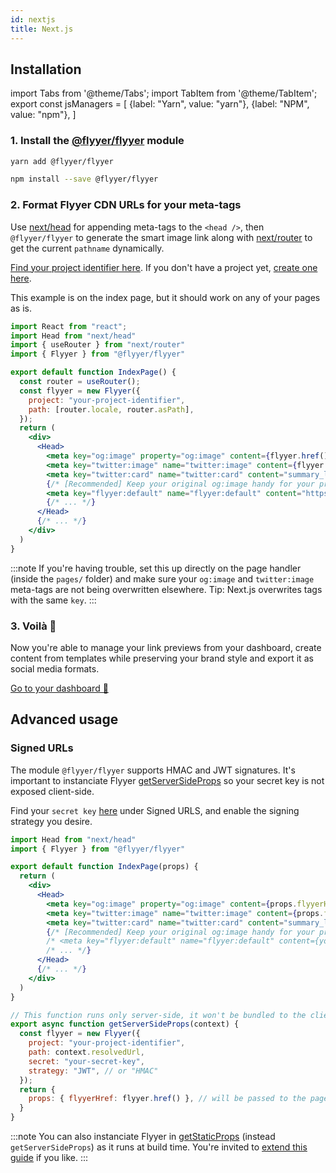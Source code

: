 ```yaml
---
id: nextjs
title: Next.js
---
```


<!-- TODO -->
<!-- > Repository: https://github.com/useflyyer/integration-examples/tree/main/examples/next -->

## Installation

<!-- MDX variables -->
import Tabs from '@theme/Tabs';
import TabItem from '@theme/TabItem';
export const jsManagers = [
  {label: "Yarn", value: "yarn"},
  {label: "NPM", value: "npm"},
]

### 1. Install the [@flyyer/flyyer](./flyyer-js.md) module

<Tabs groupId="js-manager" defaultValue="yarn" values={jsManagers}>
<TabItem value="yarn">

```bash title="Terminal.app"
yarn add @flyyer/flyyer
```

</TabItem>

<TabItem value="npm">

```bash title="Terminal.app"
npm install --save @flyyer/flyyer
```

</TabItem>
</Tabs>

### 2. Format Flyyer CDN URLs for your meta-tags

Use [next/head](https://nextjs.org/docs/api-reference/next/head) for appending meta-tags to the `<head />`, then `@flyyer/flyyer` to generate the smart image link along with [next/router](https://nextjs.org/docs/api-reference/next/router) to get the current `pathname` dynamically.

[Find your project identifier here](https://flyyer.io/dashboard/_/projects/_/integrate?ref=docs). If you don't have a project yet, [create one here](https://flyyer.io/get-started?ref=docs).

This example is on the index page, but it should work on any of your pages as is.

```jsx title="pages/index.js" {4,8-11,15-17,19}
import React from "react";
import Head from "next/head"
import { useRouter } from "next/router"
import { Flyyer } from "@flyyer/flyyer"

export default function IndexPage() {
  const router = useRouter();
  const flyyer = new Flyyer({
    project: "your-project-identifier",
    path: [router.locale, router.asPath],
  });
  return (
    <div>
      <Head>
        <meta key="og:image" property="og:image" content={flyyer.href()} />
        <meta key="twitter:image" name="twitter:image" content={flyyer.href()} />
        <meta key="twitter:card" name="twitter:card" content="summary_large_image" />
        {/* [Recommended] Keep your original og:image handy for your project */}
        <meta key="flyyer:default" name="flyyer:default" content="https://..." />
        {/* ... */}
      </Head>
      {/* ... */}
    </div>
  )
}
```

:::note
If you're having trouble, set this up directly on the page handler (inside the `pages/` folder) and make sure your `og:image` and `twitter:image` meta-tags are not being overwritten elsewhere. Tip: Next.js overwrites tags with the same `key`.
:::

### 3. Voilà 🎉

Now you're able to manage your link previews from your dashboard, create content from templates while preserving your brand style and export it as social media formats.

[Go to your dashboard 🚀](https://flyyer.io/dashboard/_/projects/_/)

## Advanced usage

### Signed URLs

The module `@flyyer/flyyer` supports HMAC and JWT signatures. It's important to instanciate Flyyer [getServerSideProps](https://nextjs.org/docs/basic-features/data-fetching#getserversideprops-server-side-rendering) so your secret key is not exposed client-side.

Find your `secret key` [here](https://www.flyyer.io/dashboard/_/projects/_/advanced) under Signed URLS, and enable the signing strategy you desire.

```jsx title="pages/index.js" {4,8-9,21-31}
import Head from "next/head"
import { Flyyer } from "@flyyer/flyyer"

export default function IndexPage(props) {
  return (
    <div>
      <Head>
        <meta key="og:image" property="og:image" content={props.flyyerHref} />
        <meta key="twitter:image" name="twitter:image" content={props.flyyerHref} />
        <meta key="twitter:card" name="twitter:card" content="summary_large_image" />
        {/* [Recommended] Keep your original og:image handy for your project */
        /* <meta key="flyyer:default" name="flyyer:default" content={your-original-og-image} /> */
        /* ... */}
      </Head>
      {/* ... */}
    </div>
  )
}

// This function runs only server-side, it won't be bundled to the client
export async function getServerSideProps(context) {
  const flyyer = new Flyyer({
    project: "your-project-identifier",
    path: context.resolvedUrl,
    secret: "your-secret-key",
    strategy: "JWT", // or "HMAC"
  });
  return {
    props: { flyyerHref: flyyer.href() }, // will be passed to the page component as props
  }
}
```

:::note
You can also instanciate Flyyer in [getStaticProps](https://nextjs.org/docs/basic-features/data-fetching#getstaticprops-static-generation) (instead `getServerSideProps`) as it runs at build time. You're invited to [extend this guide](https://github.com/useflyyer/flyyer-docs/edit/main/guides/javascript/nextjs.md) if you like.
:::
